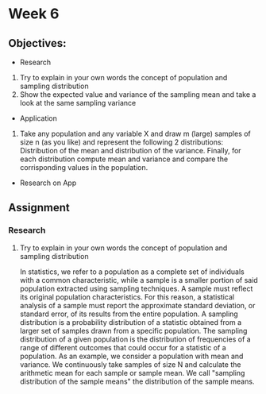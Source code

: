 
<script type="text/x-mathjax-config">
    MathJax.Hub.Config({
      tex2jax: {
        skipTags: ['script', 'noscript', 'style', 'textarea', 'pre'],
        inlineMath: [['\\(','\\)'], ['$', '$']],
        displayMath: [ ['$$','$$'], ["\\[","\\]"] ],
      }
    });
  </script>
  <script src="https://cdn.mathjax.org/mathjax/latest/MathJax.js?config=TeX-AMS-MML_HTMLorMML" type="text/javascript"></script>


# Week 6


## Objectives:

* Research

1. Try to explain in your own words the concept of population and sampling distribution
2. Show the expected value and variance of the sampling mean and take a look at the same sampling variance

* Application

1. Take any population and any variable X and draw m (large) samples of size n (as you like) and represent the following 2 distributions: Distribution of the mean and distribution of the variance. Finally, for each distribution compute mean and variance and compare the corrisponding values in the population.

* Research on App

## Assignment
### Research

1. Try to explain in your own words the concept of population and sampling distribution

    In statistics, we refer to a population as a complete set of individuals with a common characteristic, while a sample is a smaller portion of said population extracted using sampling techniques. A sample must reflect its original population characteristics. For this reason, a statistical analysis of a sample must report the approximate standard deviation, or standard error, of its results from the entire population. 
A sampling distribution is a probability distribution of a statistic obtained from a larger set of samples drawn from a specific population. The sampling distribution of a given population is the distribution of frequencies of a range of different outcomes that could occur for a statistic of a population. As an example, we consider a population with mean and variance. We continuously take samples of size N and calculate the arithmetic mean for each sample or sample mean. We call "sampling distribution of the sample means" the distribution of the sample means.


